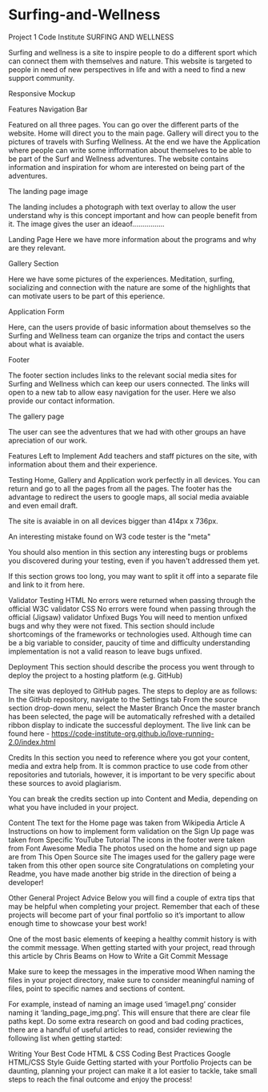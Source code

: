 # Surfing-and-Wellness
Project 1 Code Institute
SURFING AND WELLNESS

Surfing and wellness is a site to inspire people to do a different sport which can connect them with themselves and nature. This website is targeted to people in need of new perspectives in life and with a need to find a new support community. 


Responsive Mockup


Features
Navigation Bar

Featured on all three pages. You can go over the different parts of the website. Home will direct you to the main page. Gallery will direct you to the pictures of travels with Surfing Wellness. At the end we have the Application where people can write some infformation about themselves to be able to be part of the Surf and Wellness adventures. The website contains information and inspiration for whom are interested on being part of the adventures. 


The landing page image

The landing includes a photograph with text overlay to allow the user understand why is this concept important and how can people benefit from it. The image gives the user an ideaof................

Landing Page
Here we have more information about the programs and why are they relevant. 

Gallery Section

Here we have some pictures of the experiences. Meditation, surfing, socializing and connection with the nature are some of the highlights that can motivate users to be part of this eperience. 

Application Form

Here, can the users provide of basic information about themselves so the Surfing and Wellness team can organize the trips and contact the users about what is avaiable. 

Footer

The footer section includes links to the relevant social media sites for Surfing and Wellness which can keep our users connected. The links will open to a new tab to allow easy navigation for the user. Here we also provide our contact information. 

The gallery page

The user can see the adventures that we had with other groups an have apreciation of our work. 


Features Left to Implement
Add teachers and staff pictures on the site, with information about them and their experience. 


Testing
Home, Gallery and Application work perfectly in all devices. You can return and go to all the pages from all the pages. 
The footer has the advantage to redirect the users to google maps, all social media avaiable and even email draft. 

The site is avaiable in on all devices bigger than  414px x 736px. 

An interesting mistake found on W3 code tester is the "meta" 

You should also mention in this section any interesting bugs or problems you discovered during your testing, even if you haven't addressed them yet.

If this section grows too long, you may want to split it off into a separate file and link to it from here.

Validator Testing
HTML
No errors were returned when passing through the official W3C validator
CSS
No errors were found when passing through the official (Jigsaw) validator
Unfixed Bugs
You will need to mention unfixed bugs and why they were not fixed. This section should include shortcomings of the frameworks or technologies used. Although time can be a big variable to consider, paucity of time and difficulty understanding implementation is not a valid reason to leave bugs unfixed.

Deployment
This section should describe the process you went through to deploy the project to a hosting platform (e.g. GitHub)

The site was deployed to GitHub pages. The steps to deploy are as follows:
In the GitHub repository, navigate to the Settings tab
From the source section drop-down menu, select the Master Branch
Once the master branch has been selected, the page will be automatically refreshed with a detailed ribbon display to indicate the successful deployment.
The live link can be found here - https://code-institute-org.github.io/love-running-2.0/index.html

Credits
In this section you need to reference where you got your content, media and extra help from. It is common practice to use code from other repositories and tutorials, however, it is important to be very specific about these sources to avoid plagiarism.

You can break the credits section up into Content and Media, depending on what you have included in your project.

Content
The text for the Home page was taken from Wikipedia Article A
Instructions on how to implement form validation on the Sign Up page was taken from Specific YouTube Tutorial
The icons in the footer were taken from Font Awesome
Media
The photos used on the home and sign up page are from This Open Source site
The images used for the gallery page were taken from this other open source site
Congratulations on completing your Readme, you have made another big stride in the direction of being a developer!

Other General Project Advice
Below you will find a couple of extra tips that may be helpful when completing your project. Remember that each of these projects will become part of your final portfolio so it’s important to allow enough time to showcase your best work!

One of the most basic elements of keeping a healthy commit history is with the commit message. When getting started with your project, read through this article by Chris Beams on How to Write a Git Commit Message

Make sure to keep the messages in the imperative mood
When naming the files in your project directory, make sure to consider meaningful naming of files, point to specific names and sections of content.

For example, instead of naming an image used ‘image1.png’ consider naming it ‘landing_page_img.png’. This will ensure that there are clear file paths kept.
Do some extra research on good and bad coding practices, there are a handful of useful articles to read, consider reviewing the following list when getting started:

Writing Your Best Code
HTML & CSS Coding Best Practices
Google HTML/CSS Style Guide
Getting started with your Portfolio Projects can be daunting, planning your project can make it a lot easier to tackle, take small steps to reach the final outcome and enjoy the process!

